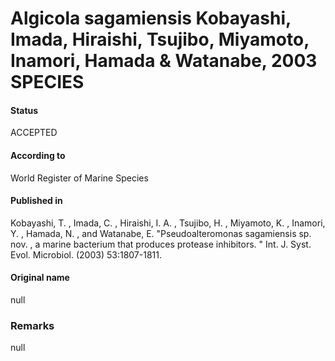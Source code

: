 # Algicola sagamiensis Kobayashi, Imada, Hiraishi, Tsujibo, Miyamoto, Inamori, Hamada & Watanabe, 2003 SPECIES

#### Status
ACCEPTED

#### According to
World Register of Marine Species

#### Published in
Kobayashi, T. , Imada, C. , Hiraishi, I. A. , Tsujibo, H. , Miyamoto, K. , Inamori, Y. , Hamada, N. , and Watanabe, E. "Pseudoalteromonas sagamiensis sp. nov. , a marine bacterium that produces protease inhibitors. " Int. J. Syst. Evol. Microbiol. (2003) 53:1807-1811.

#### Original name
null

### Remarks
null
